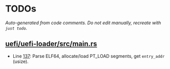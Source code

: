 # TODOs

_Auto-generated from code comments. Do not edit manually, recreate with `just todo`._

## [uefi/uefi-loader/src/main.rs](./uefi/uefi-loader/src/main.rs)

- Line [137](./uefi/uefi-loader/src/main.rs#L137): Parse ELF64, allocate/load PT_LOAD segments, get `entry_addr` (usize).
